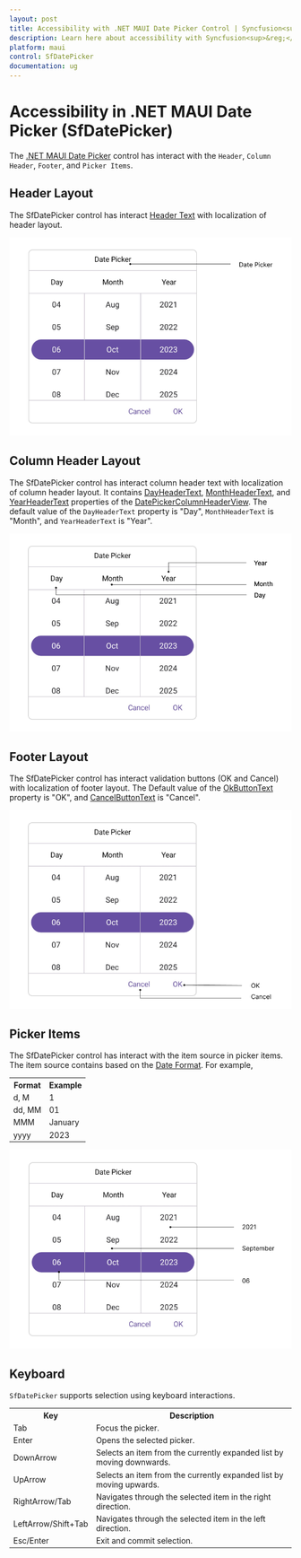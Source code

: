 ```yaml
---
layout: post
title: Accessibility with .NET MAUI Date Picker Control | Syncfusion<sup>&reg;</sup>
description: Learn here about accessibility with Syncfusion<sup>&reg;</sup> .NET MAUI Date Picker (SfDatePicker) control.
platform: maui
control: SfDatePicker
documentation: ug
---
```


# Accessibility in .NET MAUI Date Picker (SfDatePicker)

The [.NET MAUI Date Picker](https://www.syncfusion.com/maui-controls/maui-datepicker) control has interact with the `Header`, `Column Header`, `Footer`, and `Picker Items`.

## Header Layout

The SfDatePicker control has interact [Header Text](https://help.syncfusion.com/cr/maui-toolkit/Syncfusion.Maui.Toolkit.Picker.PickerHeaderView.html#Syncfusion_Maui_Toolkit_Picker_PickerHeaderView_Text) with localization of header layout.

![Header Layout in .NET MAUI Date Picker.](images/accessibility/maui-accessibility-datepicker-header.png)

## Column Header Layout

The SfDatePicker control has interact column header text with localization of column header layout. It contains [DayHeaderText](https://help.syncfusion.com/cr/maui-toolkit/Syncfusion.Maui.Toolkit.Picker.DatePickerColumnHeaderView.html#Syncfusion_Maui_Toolkit_Picker_DatePickerColumnHeaderView_DayHeaderText), [MonthHeaderText](https://help.syncfusion.com/cr/maui-toolkit/Syncfusion.Maui.Toolkit.Picker.DatePickerColumnHeaderView.html#Syncfusion_Maui_Toolkit_Picker_DatePickerColumnHeaderView_MonthHeaderText), and [YearHeaderText](https://help.syncfusion.com/cr/maui-toolkit/Syncfusion.Maui.Toolkit.Picker.DatePickerColumnHeaderView.html#Syncfusion_Maui_Toolkit_Picker_DatePickerColumnHeaderView_YearHeaderText) properties of the [DatePickerColumnHeaderView](https://help.syncfusion.com/cr/maui-toolkit/Syncfusion.Maui.Toolkit.Picker.DatePickerColumnHeaderView.html). The default value of the `DayHeaderText` property is "Day", `MonthHeaderText` is "Month", and `YearHeaderText` is "Year".

![Column Header Layout in .NET MAUI Date Picker.](images/accessibility/maui-accessibility-datepicker-columnheader.png)

## Footer Layout

The SfDatePicker control has interact validation buttons (OK and Cancel) with localization of footer layout. The Default value of the [OkButtonText](https://help.syncfusion.com/cr/maui-toolkit/Syncfusion.Maui.Toolkit.Picker.PickerFooterView.html#Syncfusion_Maui_Toolkit_Picker_PickerFooterView_OkButtonText) property is "OK", and [CancelButtonText](https://help.syncfusion.com/cr/maui-toolkit/Syncfusion.Maui.Toolkit.Picker.PickerFooterView.html#Syncfusion_Maui_Toolkit_Picker_PickerFooterView_CancelButtonText) is "Cancel".

![Footer Layout in .NET MAUI Date Picker.](images/accessibility/maui-accessibility-datepicker-footer.png)

## Picker Items

The SfDatePicker control has interact with the item source in picker items. The item source contains based on the [Date Format](https://help.syncfusion.com/cr/maui-toolkit/Syncfusion.Maui.Toolkit.Picker.PickerDateFormat.html). For example, 

<table>
<tr>
<th>Format</th>
<th>Example</th></tr>
<tr>
<td>d, M</td>
<td>1</td>
</tr>
<tr>
<td>dd, MM</td>
<td>01</td>
</tr>
<tr>
<td>MMM</td>
<td>January</td>
</tr> 
<tr>
<td>yyyy</td>
<td>2023</td>
</tr> 
</table>

![Picker Items in .NET MAUI Date Picker.](images/accessibility/maui-accessibility-datepicker-datepickeritems.png)

## Keyboard
`SfDatePicker` supports selection using keyboard interactions.

<table>
<tr>
<th>
Key
</th>
<th>
Description
</th>
</tr>
<tr>
<td>
Tab
</td>
<td>
Focus the picker.
</td>
</tr>
<tr>
<td>
Enter
</td>
<td>
Opens the selected picker.
</td>
</tr>
<tr>
<td>
DownArrow
</td>
<td>
Selects an item from the currently expanded list by moving downwards.
</td>
</tr>
<tr>
<td>
UpArrow
</td>
<td>
Selects an item from the currently expanded list by moving upwards.
</td>
</tr>
<tr>
<td>
RightArrow/Tab
</td>
<td>
Navigates through the selected item in the right direction.
</td>
</tr>
<tr>
<td>
LeftArrow/Shift+Tab
</td>
<td>
Navigates through the selected item in the left direction.
</td>
</tr>
<tr>
<td>
Esc/Enter
</td>
<td>
Exit and commit selection.
</td>
</tr>
</table>